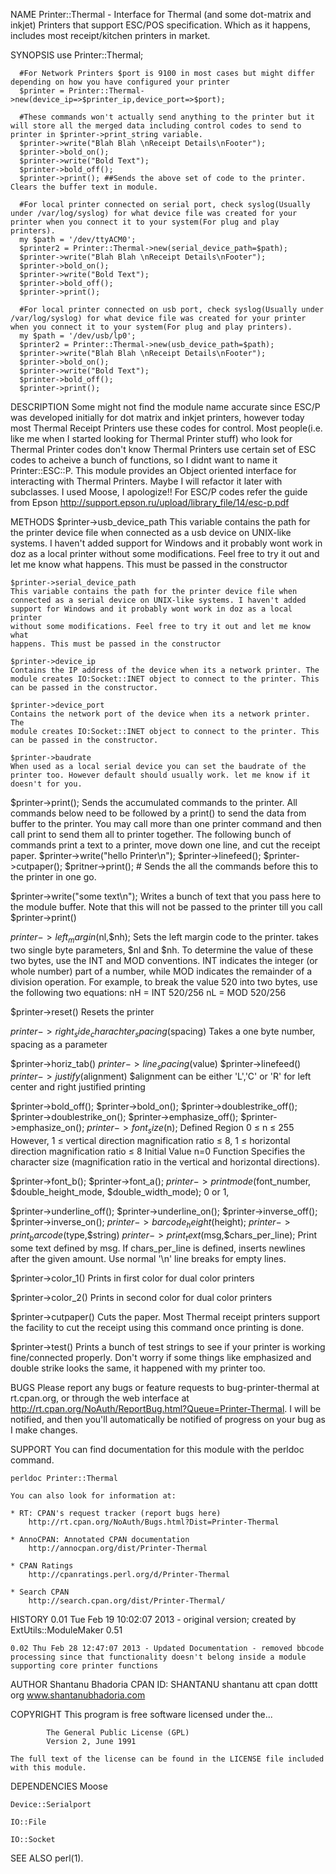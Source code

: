 NAME
    Printer::Thermal - Interface for Thermal (and some dot-matrix and
    inkjet) Printers that support ESC/POS specification. Which as it
    happens, includes most receipt/kitchen printers in market.

SYNOPSIS
      use Printer::Thermal;

      #For Network Printers $port is 9100 in most cases but might differ depending on how you have configured your printer
      $printer = Printer::Thermal->new(device_ip=>$printer_ip,device_port=>$port);

      #These commands won't actually send anything to the printer but it will store all the merged data including control codes to send to printer in $printer->print_string variable.
      $printer->write("Blah Blah \nReceipt Details\nFooter");
      $printer->bold_on();
      $printer->write("Bold Text");
      $printer->bold_off();
      $printer->print(); ##Sends the above set of code to the printer. Clears the buffer text in module.
  
      #For local printer connected on serial port, check syslog(Usually under /var/log/syslog) for what device file was created for your printer when you connect it to your system(For plug and play printers).
      my $path = '/dev/ttyACM0';
      $printer2 = Printer::Thermal->new(serial_device_path=$path);
      $printer->write("Blah Blah \nReceipt Details\nFooter");
      $printer->bold_on();
      $printer->write("Bold Text");
      $printer->bold_off();
      $printer->print();

      #For local printer connected on usb port, check syslog(Usually under /var/log/syslog) for what device file was created for your printer when you connect it to your system(For plug and play printers).
      my $path = '/dev/usb/lp0';
      $printer2 = Printer::Thermal->new(usb_device_path=$path);
      $printer->write("Blah Blah \nReceipt Details\nFooter");
      $printer->bold_on();
      $printer->write("Bold Text");
      $printer->bold_off();
      $printer->print();

DESCRIPTION
    Some might not find the module name accurate since ESC/P was developed
    initially for dot matrix and inkjet printers, however today most Thermal
    Receipt Printers use these codes for control. Most people(i.e. like me
    when I started looking for Thermal Printer stuff) who look for Thermal
    Printer codes don't know Thermal Printers use certain set of ESC codes
    to acheive a bunch of functions, so I didnt want to name it
    Printer::ESC::P. This module provides an Object oriented interface for
    interacting with Thermal Printers. Maybe I will refactor it later with
    subclasses. I used Moose, I apologize!! For ESC/P codes refer the guide
    from Epson http://support.epson.ru/upload/library_file/14/esc-p.pdf

METHODS
    $printer->usb_device_path
    This variable contains the path for the printer device file when
    connected as a usb device on UNIX-like systems. I haven't added support
    for Windows and it probably wont work in doz as a local printer without
    some modifications. Feel free to try it out and let me know what
    happens. This must be passed in the constructor

    $printer->serial_device_path
    This variable contains the path for the printer device file when
    connected as a serial device on UNIX-like systems. I haven't added
    support for Windows and it probably wont work in doz as a local printer
    without some modifications. Feel free to try it out and let me know what
    happens. This must be passed in the constructor

    $printer->device_ip
    Contains the IP address of the device when its a network printer. The
    module creates IO:Socket::INET object to connect to the printer. This
    can be passed in the constructor.

    $printer->device_port
    Contains the network port of the device when its a network printer. The
    module creates IO:Socket::INET object to connect to the printer. This
    can be passed in the constructor.

    $printer->baudrate
    When used as a local serial device you can set the baudrate of the
    printer too. However default should usually work. let me know if it
    doesn't for you.

  $printer->print();
    Sends the accumulated commands to the printer. All commands below need
    to be followed by a print() to send the data from buffer to the printer.
    You may call more than one printer command and then call print to send
    them all to printer together. The following bunch of commands print a
    text to a printer, move down one line, and cut the receipt paper.
    $printer->write("hello Printer\n"); $printer->linefeed();
    $printer->cutpaper(); $pritner->print(); # Sends the all the commands
    before this to the printer in one go.

  $printer->write("some text\n");
    Writes a bunch of text that you pass here to the module buffer. Note
    that this will not be passed to the printer till you call
    $printer->print()

  $printer->left_margin($nl,$nh);
    Sets the left margin code to the printer. takes two single byte
    parameters, $nl and $nh. To determine the value of these two bytes, use
    the INT and MOD conventions. INT indicates the integer (or whole number)
    part of a number, while MOD indicates the remainder of a division
    operation. For example, to break the value 520 into two bytes, use the
    following two equations: nH = INT 520/256 nL = MOD 520/256

  $printer->reset()
    Resets the printer

  $printer->right_side_charachter_spacing($spacing)
    Takes a one byte number, spacing as a parameter

  $printer->horiz_tab()
  $printer->line_spacing($value)
  $printer->linefeed()
  $printer->justify($alignment)
    $alignment can be either 'L','C' or 'R' for left center and right
    justified printing

  $printer->bold_off();
  $printer->bold_on();
  $printer->doublestrike_off();
  $printer->doublestrike_on();
  $printer->emphasize_off();
  $printer->emphasize_on();
  $printer->font_size($n);
    Defined Region 0 ≤ n ≤ 255 However, 1 ≤ vertical direction
    magnification ratio ≤ 8, 1 ≤ horizontal direction magnification
    ratio ≤ 8 Initial Value n=0 Function Specifies the character size
    (magnification ratio in the vertical and horizontal directions).

  $printer->font_b();
  $printer->font_a();
  $printer->printmode($font_number, $double_height_mode, $double_width_mode);
    0 or 1,

  $printer->underline_off();
  $printer->underline_on();
  $printer->inverse_off();
  $printer->inverse_on();
  $printer->barcode_height($height);
  $printer->print_barcode($type,$string)
  $printer->print_text($msg,$chars_per_line);
    Print some text defined by msg. If chars_per_line is defined, inserts
    newlines after the given amount. Use normal '\n' line breaks for empty
    lines.

  $printer->color_1()
    Prints in first color for dual color printers

  $printer->color_2()
    Prints in second color for dual color printers

  $printer->cutpaper()
    Cuts the paper. Most Thermal receipt printers support the facility to
    cut the receipt using this command once printing is done.

  $printer->test()
    Prints a bunch of test strings to see if your printer is working
    fine/connected properly. Don't worry if some things like emphasized and
    double strike looks the same, it happened with my printer too.

BUGS
    Please report any bugs or feature requests to bug-printer-thermal at
    rt.cpan.org, or through the web interface at
    http://rt.cpan.org/NoAuth/ReportBug.html?Queue=Printer-Thermal. I will
    be notified, and then you'll automatically be notified of progress on
    your bug as I make changes.

SUPPORT
    You can find documentation for this module with the perldoc command.

    perldoc Printer::Thermal

    You can also look for information at:

    * RT: CPAN's request tracker (report bugs here)
        http://rt.cpan.org/NoAuth/Bugs.html?Dist=Printer-Thermal

    * AnnoCPAN: Annotated CPAN documentation
        http://annocpan.org/dist/Printer-Thermal

    * CPAN Ratings
        http://cpanratings.perl.org/d/Printer-Thermal

    * Search CPAN
        http://search.cpan.org/dist/Printer-Thermal/

HISTORY
    0.01 Tue Feb 19 10:02:07 2013 - original version; created by
    ExtUtils::ModuleMaker 0.51

    0.02 Thu Feb 28 12:47:07 2013 - Updated Documentation - removed bbcode
    processing since that functionality doesn't belong inside a module
    supporting core printer functions

AUTHOR
        Shantanu Bhadoria
        CPAN ID: SHANTANU
        shantanu att cpan dottt org
        www.shantanubhadoria.com

COPYRIGHT
    This program is free software licensed under the...

            The General Public License (GPL)
            Version 2, June 1991

    The full text of the license can be found in the LICENSE file included
    with this module.

DEPENDENCIES
    Moose

    Device::Serialport

    IO::File

    IO::Socket

SEE ALSO
    perl(1).

